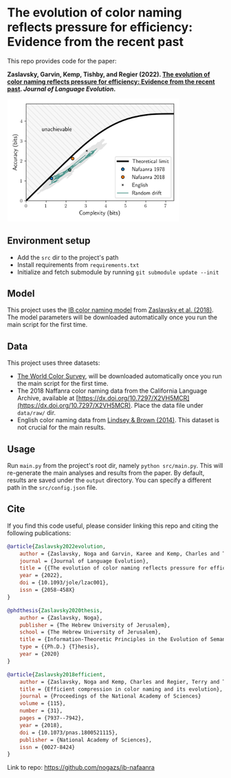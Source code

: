 # The evolution of color naming reflects pressure for efficiency: Evidence from the recent past

This repo provides code for the paper:

**Zaslavsky, Garvin, Kemp, Tishby, and Regier (2022). [The evolution of color naming reflects pressure for efficiency: Evidence from the recent past](https://academic.oup.com/jole/advance-article-abstract/doi/10.1093/jole/lzac001/6566271). *Journal of Language Evolution*.**

<img src="project_fig.jpg" width="400"/>


## Environment setup 
- Add the `src` dir to the project's path
- Install requirements from `requirements.txt` 
- Initialize and fetch submodule by running
    `
    git submodule update --init
    `

## Model

This project uses the [IB color naming model](https://github.com/nogazs/ib-color-naming) from [Zaslavsky et al. (2018)](https://www.pnas.org/doi/full/10.1073/pnas.1800521115). The model parameters will be downloaded automatically once you run the main script for the first time. 


## Data

This project uses three datasets:
- [The World Color Survey](), will be downloaded automatically once you run the main script for the first time.
- The 2018 Naffanra color naming data from the California Language Archive, available at [https://dx.doi.org/10.7297/X2VH5MCR](https://dx.doi.org/10.7297/X2VH5MCR). Place the data file under `data/raw/` dir.
- English color naming data from [Lindsey & Brown (2014)](https://jov.arvojournals.org/article.aspx?articleid=2121523). This dataset is not crucial for the main results.

## Usage

Run `main.py` from the project's root dir, namely `python src/main.py`. This will re-generate the main analyses and results from the paper. By default, results are saved under the `output` directory. You can specify a different path in the `src/config.json` file.

## Cite

If you find this code useful, please consider linking this repo and citing the following publications:

```bibtex
@article{Zaslavsky2022evolution,
    author = {Zaslavsky, Noga and Garvin, Karee and Kemp, Charles and Tishby, Naftali and Regier, Terry},
    journal = {Journal of Language Evolution},
    title = {{The evolution of color naming reflects pressure for efficiency: {E}vidence from the recent past}},
    year = {2022},
    doi = {10.1093/jole/lzac001},
    issn = {2058-458X}
}
```

```bibtex
@phdthesis{Zaslavsky2020thesis, 
    author = {Zaslavsky, Noga},
    publisher = {The Hebrew University of Jerusalem},
    school = {The Hebrew University of Jerusalem},
    title = {Information-Theoretic Principles in the Evolution of Semantic Systems},
    type = {{Ph.D.} {T}hesis},
    year = {2020}
}
```

```bibtex
@article{Zaslavsky2018efficient,
    author = {Zaslavsky, Noga and Kemp, Charles and Regier, Terry and Tishby, Naftali},
    title = {Efficient compression in color naming and its evolution},
    journal = {Proceedings of the National Academy of Sciences}
    volume = {115},
    number = {31},
    pages = {7937--7942},
    year = {2018},
    doi = {10.1073/pnas.1800521115},
    publisher = {National Academy of Sciences},
    issn = {0027-8424}
}
```
Link to repo: https://github.com/nogazs/ib-nafaanra


 


